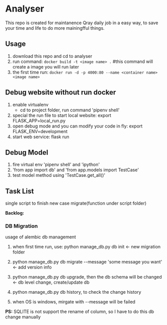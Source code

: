 # Analyser

This repo is created for maintanence Qray daily job in a easy way, to save your time and life to do more mainingfful things.

## Usage

1. download this repo and cd to analyser
1. run command: `docker build -t <image name> .`  #this command will create a image you will run later
1. the first time run: `docker run -d -p 4000:80 --name <container name> <image name>`

## Debug website without run docker

1. enable virtualenv
    * cd to project folder, run command 'pipenv shell'
1. special the run file to start local website: export FLASK_APP=local_run.py
1. open debug mode and you can modify your code in fly: export FLASK_ENV=development
1. start web service: flask run

## Debug Model

1. fire virtual env 'pipenv shell' and 'ipython'
1. 'from app import db' and 'from app.models import TestCase'
1. test model method using 'TestCase.get_all()'

## Task List

single script to finish new case migrate(function under script folder)

**Backlog:**

### DB Migration

usage of alembic db management

1. when first time run, use: python manage_db.py db init  <- new migration folder

1. python manage_db.py db migrate --message 'some message you want'  <- add version info

1. python manage_db.py db upgrade, then the db schema will be changed  <- db level change, create/update db

1. python manage_db.py db history, to check the change history

1. when OS is windows, mirgate with --message will be failed

**PS:** SQLITE is not support the rename of column, so I have to do this db change manually

